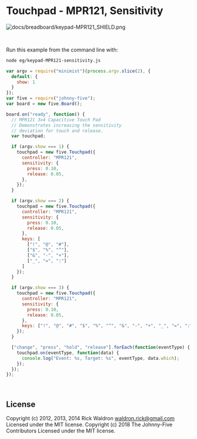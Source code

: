<!--remove-start-->

# Touchpad - MPR121, Sensitivity

<!--remove-end-->










![docs/breadboard/keypad-MPR121_SHIELD.png](breadboard/keypad-MPR121_SHIELD.png)<br>

&nbsp;




Run this example from the command line with:
```bash
node eg/keypad-MPR121-sensitivity.js
```


```javascript
var argv = require("minimist")(process.argv.slice(2), {
  default: {
    show: 1
  }
});
var five = require("johnny-five");
var board = new five.Board();

board.on("ready", function() {
  // MPR121 3x4 Capacitive Touch Pad
  // Demonstrates increasing the sensitivity
  // deviation for touch and release.
  var touchpad;

  if (argv.show === 1) {
    touchpad = new five.Touchpad({
      controller: "MPR121",
      sensitivity: {
        press: 0.10,
        release: 0.05,
      },
    });
  }

  if (argv.show === 2) {
    touchpad = new five.Touchpad({
      controller: "MPR121",
      sensitivity: {
        press: 0.10,
        release: 0.05,
      },
      keys: [
        ["!", "@", "#"],
        ["$", "%", "^"],
        ["&", "-", "+"],
        ["_", "=", ":"]
      ]
    });
  }

  if (argv.show === 3) {
    touchpad = new five.Touchpad({
      controller: "MPR121",
      sensitivity: {
        press: 0.10,
        release: 0.05,
      },
      keys: ["!", "@", "#", "$", "%", "^", "&", "-", "+", "_", "=", ":"]
    });
  }

  ["change", "press", "hold", "release"].forEach(function(eventType) {
    touchpad.on(eventType, function(data) {
      console.log("Event: %s, Target: %s", eventType, data.which);
    });
  });
});

```








&nbsp;

<!--remove-start-->

## License
Copyright (c) 2012, 2013, 2014 Rick Waldron <waldron.rick@gmail.com>
Licensed under the MIT license.
Copyright (c) 2018 The Johnny-Five Contributors
Licensed under the MIT license.

<!--remove-end-->
